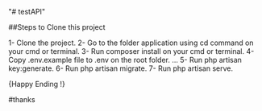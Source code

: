 "# testAPI" 



##Steps to Clone this project 

1- Clone the project.
2- Go to the folder application using cd command on your cmd or terminal.
3- Run composer install on your cmd or terminal.
4- Copy .env.example file to .env on the root folder. ...
5- Run php artisan key:generate.
6- Run php artisan migrate.
7- Run php artisan serve.


{Happy Ending !}

#thanks 